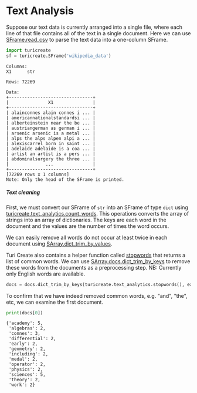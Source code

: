 # Text Analysis

Suppose our text data is currently arranged into a single file, where
each line of that file contains all of the text in a single document.
Here we can use
[SFrame.read_csv](https://apple.github.io/turicreate/docs/api/generated/turicreate.SFrame.read_csv.html)
to parse the text data into a one-column SFrame.

```python
import turicreate
sf = turicreate.SFrame('wikipedia_data')
```
```no-highlight
Columns:
X1      str

Rows: 72269

Data:
+--------------------------------+
|               X1               |
+--------------------------------+
| alainconnes alain connes i ... |
| americannationalstandardsi ... |
| alberteinstein near the be ... |
| austriangerman as german i ... |
| arsenic arsenic is a metal ... |
| alps the alps alpen alpi a ... |
| alexiscarrel born in saint ... |
| adelaide adelaide is a coa ... |
| artist an artist is a pers ... |
| abdominalsurgery the three ... |
|              ...               |
+--------------------------------+
[72269 rows x 1 columns]
Note: Only the head of the SFrame is printed.
```

##### Text cleaning

First, we must convert our SFrame of `str` into an SFrame of type `dict` using [turicreate.text_analytics.count_words](https://apple.github.io/turicreate/docs/api/generated/turicreate.text_analytics.count_words). This operations converts the array of strings into an array of dictionaries. The keys are each word in the document and the values are the number of times the word occurs.

We can easily remove all words do not occur at least twice in each
document using
[SArray.dict_trim_by_values](https://apple.github.io/turicreate/docs/api/generated/turicreate.SArray.dict_trim_by_values.html).

Turi Create also contains a helper function called
[stopwords](https://apple.github.io/turicreate/docs/api/generated/turicreate.text_analytics.stopwords.html?highlight=stopwords#turicreate.text_analytics.stopwords)
that returns a list of common words. We can use
[SArray.docs.dict_trim_by_keys](https://apple.github.io/turicreate/docs/api/generated/turicreate.SArray.dict_trim_by_keys.html)
to remove these words from the documents as a preprocessing step. NB:
Currently only English words are available.


```python
docs = docs.dict_trim_by_keys(turicreate.text_analytics.stopwords(), exclude=True)
```

To confirm that we have indeed removed common words, e.g. "and", "the",
etc, we can examine the first document.

```python
print(docs[0])
```
```no-highlight
{'academy': 5,
 'algebras': 2,
 'connes': 3,
 'differential': 2,
 'early': 2,
 'geometry': 2,
 'including': 2,
 'medal': 2,
 'operator': 2,
 'physics': 2,
 'sciences': 5,
 'theory': 2,
 'work': 2}
```
